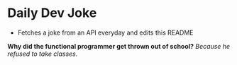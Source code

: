 
# Daily Dev Joke

- Fetches a joke from an API everyday and edits this README

**Why did the functional programmer get thrown out of school?**
*Because he refused to take classes.*